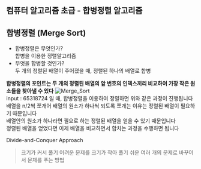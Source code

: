 컴퓨터 알고리즘 초급 - 합병정렬 알고리즘
---
## 합병정렬 (Merge Sort)
* 합병정렬은 무엇인가?  
합병을 이용한 정렬알고리즘  
* 무엇을 합병할 것인가?  
두 개의 정렬된 배열이 주어졌을 때, 정렬된 하나의 배열로 합병  

**합병정렬의 포인트는 두 개의 정렬된 배열의 앞 번호의 인덱스끼리 비교하여 가장 작은 원소들을 찾아낼 수 있다**
![Merge_Sort](https://upload.wikimedia.org/wikipedia/commons/c/cc/Merge-sort-example-300px.gif)  
input : 65318724 일 때, 합병정렬을 이용하여 정렬하면 위와 같은 과정이 진행됩니다  
배열을 n/2씩 쪼개어 배열의 원소가 하나씩 되도록 쪼개는 이유는 정렬된 배열이 필요하기 때문입니다  
배열안의 원소가 하나라면 필요로 하는 정렬된 배열을 얻을 수 있기 때문입니다  
정렬된 배열을 얻었다면 이제 배열을 비교하면서 합치는 과정을 수행하면 됩니다  

Divide-and-Conquer Approach 
> 크기가 커서 풀기 어려운 문제를 크기가 작아 풀기 쉬운 여러 개의 문제로 바꾸어서 문제를 푸는 방법
